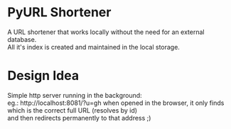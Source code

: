 # PyURL Shortener

A URL shortener that works locally without the need for an external database.  
All it's index is created and maintained in the local storage.



# Design Idea
Simple http server running in the background:  
eg.: http://localhost:8081/?u=gh when opened in the browser,
it only finds which is the correct full URL (resolves by id)  
and then redirects permanently to that address ;)